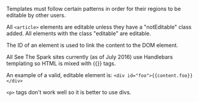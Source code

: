 Templates must follow certain patterns in order for their regions to be editable by other users.  

All `<article>` elements are editable unless they have a "notEditable" class added.
All elements with the class "editable" are editable.

The ID of an element is used to link the content to the DOM element.

All See The Spark sites currently (as of July 2016) use Handlebars templating so HTML is mixed with {{}} tags.

An example of a valid, editable element is:
`<div id="foo">{{content.foo}}</div>`

`<p>` tags don't work well so it is better to use divs.